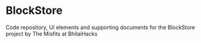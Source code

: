 # BlockStore
Code repository, UI elements and supporting documents for the BlockStore project by The Misfits at BhilaiHacks
